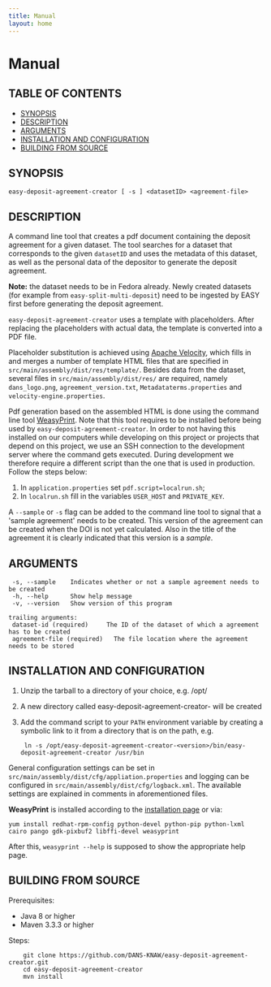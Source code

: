 ```yaml
---
title: Manual
layout: home
---
```


Manual
======

TABLE OF CONTENTS
-----------------

- [SYNOPSIS](#synopsis)
- [DESCRIPTION](#description)
- [ARGUMENTS](#arguments)
- [INSTALLATION AND CONFIGURATION](#installation-and-configuration)
- [BUILDING FROM SOURCE](#building-from-source)


SYNOPSIS
--------

    easy-deposit-agreement-creator [ -s ] <datasetID> <agreement-file>


DESCRIPTION
-----------

A command line tool that creates a pdf document containing the deposit agreement for a given dataset. The tool searches for a dataset that corresponds 
to the given `datasetID` and uses the metadata of this dataset, as well as the personal data of the depositor to generate the deposit agreement.

**Note:** the dataset needs to be in Fedora already. Newly created datasets (for example from `easy-split-multi-deposit`) need to be ingested 
by EASY first before generating the deposit agreement.

`easy-deposit-agreement-creator` uses a template with placeholders. After replacing the placeholders with actual data, the template is converted into a PDF file.

Placeholder substitution is achieved using [Apache Velocity](http://velocity.apache.org/), which fills in and merges a number of template HTML 
files that are specified in `src/main/assembly/dist/res/template/`. Besides data from the dataset, several files in `src/main/assembly/dist/res/` 
are required, namely `dans_logo.png`, `agreement_version.txt`, `Metadataterms.properties` and `velocity-engine.properties`.

Pdf generation based on the assembled HTML is done using the command line tool [WeasyPrint](http://weasyprint.org/). Note that this tool 
requires to be installed before being used by `easy-deposit-agreement-creator`. In order to not having this installed on our computers while developing 
on this project or projects that depend on this project, we use an SSH connection to the development server where the command gets executed. 
During development we therefore require a different script than the one that is used in production. Follow the steps below:

1. In `application.properties` set `pdf.script=localrun.sh`;
2. In `localrun.sh` fill in the variables `USER_HOST` and `PRIVATE_KEY`.

A `--sample` or `-s` flag can be added to the command line tool to signal that a 'sample agreement' needs to be created. This version of the agreement
can be created when the DOI is not yet calculated. Also in the title of the agreement it is clearly indicated that this version is a *sample*.

ARGUMENTS
---------

     -s, --sample    Indicates whether or not a sample agreement needs to be created
     -h, --help      Show help message
     -v, --version   Show version of this program
    
    trailing arguments:
     dataset-id (required)     The ID of the dataset of which a agreement has to be created
     agreement-file (required)   The file location where the agreement needs to be stored


INSTALLATION AND CONFIGURATION
------------------------------


1. Unzip the tarball to a directory of your choice, e.g. /opt/
2. A new directory called easy-deposit-agreement-creator-<version> will be created
3. Add the command script to your `PATH` environment variable by creating a symbolic link to it from a directory that is
   on the path, e.g. 
   
        ln -s /opt/easy-deposit-agreement-creator-<version>/bin/easy-deposit-agreement-creator /usr/bin



General configuration settings can be set in `src/main/assembly/dist/cfg/appliation.properties` and logging can be configured
in `src/main/assembly/dist/cfg/logback.xml`. The available settings are explained in comments in aforementioned files.


**WeasyPrint** is installed according to the [installation page](http://weasyprint.readthedocs.io/en/latest/install.html) or via:

```
yum install redhat-rpm-config python-devel python-pip python-lxml cairo pango gdk-pixbuf2 libffi-devel weasyprint
```

After this, `weasyprint --help` is supposed to show the appropriate help page.


BUILDING FROM SOURCE
--------------------

Prerequisites:

* Java 8 or higher
* Maven 3.3.3 or higher

Steps:

        git clone https://github.com/DANS-KNAW/easy-deposit-agreement-creator.git
        cd easy-deposit-agreement-creator
        mvn install

